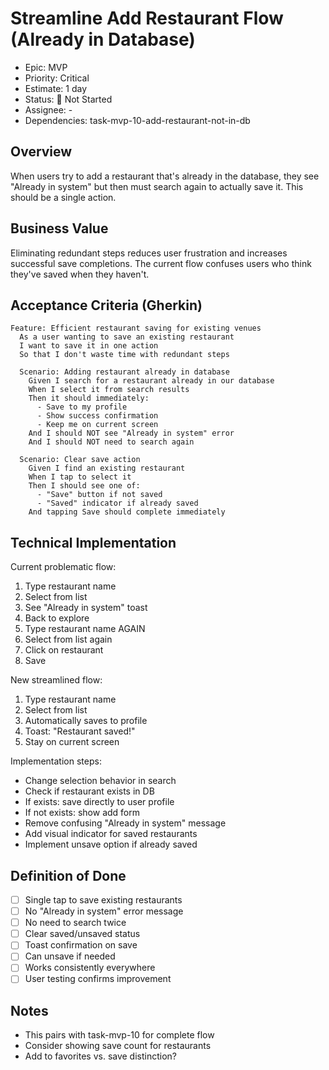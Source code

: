 # Streamline Add Restaurant Flow (Already in Database)

- Epic: MVP
- Priority: Critical
- Estimate: 1 day
- Status: 🔴 Not Started
- Assignee: -
- Dependencies: task-mvp-10-add-restaurant-not-in-db

## Overview
When users try to add a restaurant that's already in the database, they see "Already in system" but then must search again to actually save it. This should be a single action.

## Business Value
Eliminating redundant steps reduces user frustration and increases successful save completions. The current flow confuses users who think they've saved when they haven't.

## Acceptance Criteria (Gherkin)
```gherkin
Feature: Efficient restaurant saving for existing venues
  As a user wanting to save an existing restaurant
  I want to save it in one action
  So that I don't waste time with redundant steps

  Scenario: Adding restaurant already in database
    Given I search for a restaurant already in our database
    When I select it from search results
    Then it should immediately:
      - Save to my profile
      - Show success confirmation
      - Keep me on current screen
    And I should NOT see "Already in system" error
    And I should NOT need to search again

  Scenario: Clear save action
    Given I find an existing restaurant
    When I tap to select it
    Then I should see one of:
      - "Save" button if not saved
      - "Saved" indicator if already saved
    And tapping Save should complete immediately
```

## Technical Implementation
Current problematic flow:
1. Type restaurant name
2. Select from list
3. See "Already in system" toast
4. Back to explore
5. Type restaurant name AGAIN
6. Select from list again
7. Click on restaurant
8. Save

New streamlined flow:
1. Type restaurant name
2. Select from list
3. Automatically saves to profile
4. Toast: "Restaurant saved!"
5. Stay on current screen

Implementation steps:
- Change selection behavior in search
- Check if restaurant exists in DB
- If exists: save directly to user profile
- If not exists: show add form
- Remove confusing "Already in system" message
- Add visual indicator for saved restaurants
- Implement unsave option if already saved

## Definition of Done
- [ ] Single tap to save existing restaurants
- [ ] No "Already in system" error message
- [ ] No need to search twice
- [ ] Clear saved/unsaved status
- [ ] Toast confirmation on save
- [ ] Can unsave if needed
- [ ] Works consistently everywhere
- [ ] User testing confirms improvement

## Notes
- This pairs with task-mvp-10 for complete flow
- Consider showing save count for restaurants
- Add to favorites vs. save distinction?